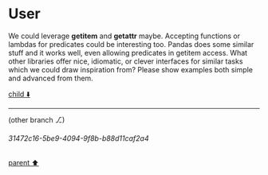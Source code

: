 # User

We could leverage __getitem__ and __getattr__ maybe. Accepting functions or lambdas for predicates could be interesting too. Pandas does some similar stuff and it works well, even allowing predicates in getitem access. What other libraries offer nice, idiomatic, or clever interfaces for similar tasks which we could draw inspiration from? Please show examples both simple and advanced from them.

[child ⬇️](#31472c16-5be9-4094-9f8b-b88d11caf2a4)

---

(other branch ⎇)
###### 31472c16-5be9-4094-9f8b-b88d11caf2a4
[parent ⬆️](#aaa26d41-a02f-47e2-a819-7027c91eda12)
